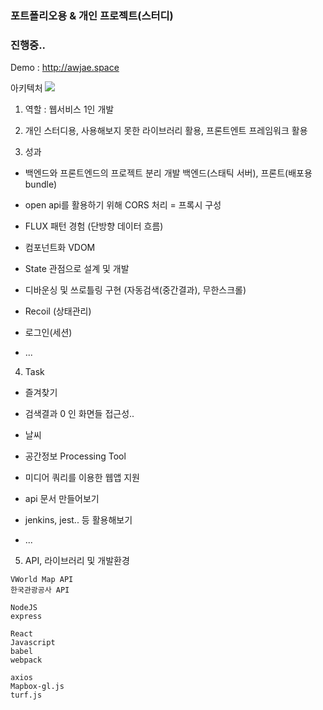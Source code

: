 ### 포트폴리오용 & 개인 프로젝트(스터디) ###
### 진행중.. ###

Demo : http://awjae.space

아키텍처
![](https://i.imgur.com/hIYwrVj.png)

1. 역할 : 웹서비스 1인 개발

2. 개인 스터디용, 사용해보지 못한 라이브러리 활용, 프론트엔트 프레임워크 활용

3. 성과

- 백엔드와 프론트엔드의 프로젝트 분리 개발
백엔드(스태틱 서버), 프론트(배포용 bundle)

- open api를 활용하기 위해 CORS 처리 = 프록시 구성

- FLUX 패턴 경험 (단방향 데이터 흐름)

- 컴포넌트화 VDOM 

- State 관점으로 설계 및 개발

- 디바운싱 및 쓰로틀링 구현 (자동검색(중간결과), 무한스크롤)

- Recoil (상태관리)

- 로그인(세션)

- ...

4. Task

- 즐겨찾기

- 검색결과 0 인 화면들 접근성.. 

- 날씨

- 공간정보 Processing Tool

- 미디어 쿼리를 이용한 웹앱 지원

- api 문서 만들어보기

- jenkins, jest.. 등 활용해보기

- ...

5. API, 라이브러리 및 개발환경
```
VWorld Map API
한국관광공사 API
```

```
NodeJS
express

React
Javascript
babel
webpack

axios
Mapbox-gl.js
turf.js
``` 